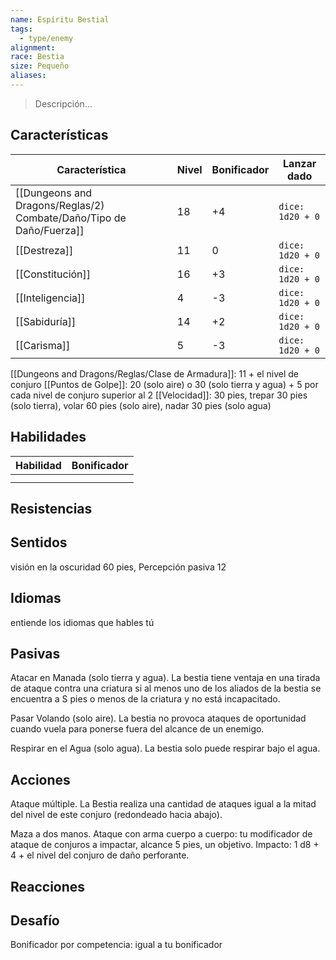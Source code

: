 ```yaml
---
name: Espíritu Bestial
tags:
  - type/enemy
alignment: 
race: Bestia
size: Pequeño
aliases:
---
```

> Descripción...
## Características
| Característica   | Nivel | Bonificador | Lanzar dado |
| ---------------- | ----- | ----------- | ----------- |
| [[Dungeons and Dragons/Reglas/2) Combate/Daño/Tipo de Daño/Fuerza]]       | 18     | +4           | `dice: 1d20 + 0` |
| [[Destreza]]     | 11     | 0           | `dice: 1d20 + 0`            |
| [[Constitución]] | 16     | +3           | `dice: 1d20 + 0`            |
| [[Inteligencia]] | 4     | -3           | `dice: 1d20 + 0`            |
| [[Sabiduría]]    | 14     | +2           | `dice: 1d20 + 0`            |
| [[Carisma]]      | 5     | -3           | `dice: 1d20 + 0`            |

[[Dungeons and Dragons/Reglas/Clase de Armadura]]: 11 + el nivel de conjuro
[[Puntos de Golpe]]: 20 (solo aire) o 30 (solo tierra y agua) + 5 por cada nivel de conjuro superior al 2
[[Velocidad]]: 30 pies, trepar 30 pies (solo tierra), volar 60 pies (solo aire), nadar 30 pies (solo agua)
## Habilidades
| Habilidad | Bonificador |
| --------- | ----------- |
|           |             |
|           |             |
## Resistencias

## Sentidos

visión en la oscuridad 60 pies, Percepción pasiva 12
## Idiomas

 entiende los idiomas que hables tú
## Pasivas

Atacar en Manada (solo tierra y agua).
La bestia tiene ventaja en una tirada de ataque contra una criatura si al menos uno de los aliados de la bestia se encuentra a S pies o menos de la criatura y no está incapacitado.

Pasar Volando (solo aire). 
La bestia no provoca ataques de oportunidad cuando vuela para ponerse fuera del alcance de un enemigo.

Respirar en el Agua (solo agua). 
La bestia solo puede respirar bajo el agua.
## Acciones

Ataque múltiple. 
La Bestia realiza una cantidad de ataques igual a la mitad del nivel de este conjuro (redondeado hacia abajo).

Maza a dos manos. 
Ataque con arma cuerpo a cuerpo: tu modificador de ataque de conjuros a impactar, alcance 5 pies, un objetivo. Impacto: 1 d8 + 4 + el nivel del conjuro de daño perforante.

## Reacciones

## Desafío

Bonificador por competencia: igual a tu bonificador